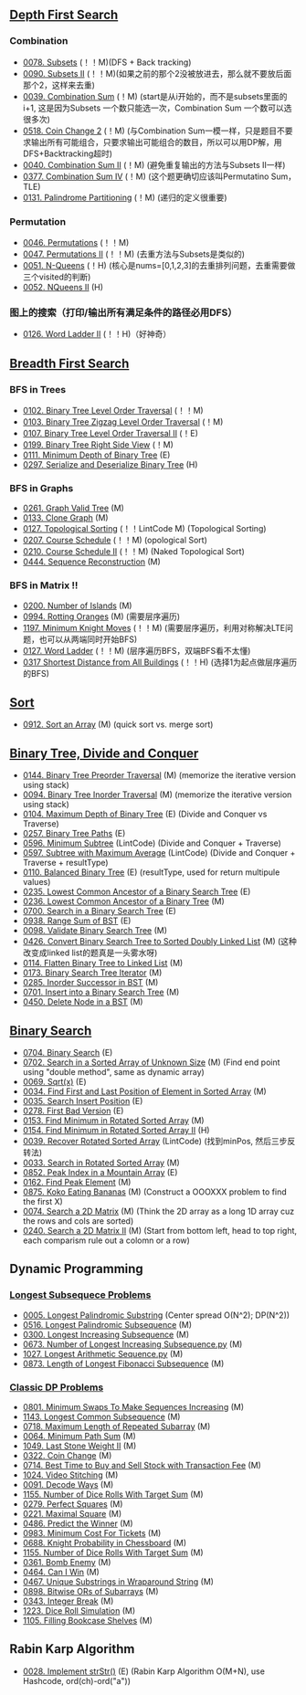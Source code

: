 ## [Depth First Search](/Depth-First-Search.py)
### Combination
- [0078. Subsets](Solutions/0078.Subsets.py) (！！M)(DFS + Back tracking)
- [0090. Subsets II](Solutions/0090.Subsets-II.py) (！！M)(如果之前的那个2没被放进去，那么就不要放后面那个2，这样来去重)
- [0039. Combination Sum](Solutions/0039.Combination-Sum.py) (！M) (start是从i开始的，而不是subsets里面的i+1, 这是因为Subsets 一个数只能选一次，Combination Sum 一个数可以选很多次)
- [0518. Coin Change 2](Solutions/0518.Coin-Change-2.py) (！M) (与Combination Sum一模一样，只是题目不要求输出所有可能组合，只要求输出可能组合的数目，所以可以用DP解，用DFS+Backtracking超时)
- [0040. Combination Sum II](Solutions/0040.Combination-Sum-II.py) (！M) (避免重复输出的方法与Subsets II一样)
- [0377. Combination Sum IV](Solutions/0377.Combination-Sum-IV.py) (！M) (这个题更确切应该叫Permutatino Sum，TLE)
- [0131. Palindrome Partitioning](Solutions/0131.Palindrome-Partitioning.py) (！M) (递归的定义很重要)

### Permutation
- [0046. Permutations](Solutions/0046.Permutations.py) (！！M)
- [0047. Permutations II](Solutions/0047.Permutations-II.py) (！！M) (去重方法与Subsets是类似的)
- [0051. N-Queens](Solutions/0051.N-Queens.py) (！H) (核心是nums=[0,1,2,3]的去重排列问题，去重需要做三个visited的判断)
- [0052. NQueens II](Solutions/0052.N-Queens-II.py) (H) 

### 图上的搜索（打印/输出所有满足条件的路径必用DFS）
- [0126. Word Ladder II](Solutions/0126.Word-Ladder-II.py) (！！H)（好神奇）



## [Breadth First Search](/Breadth-First-Search.py)
### BFS in Trees
- [0102. Binary Tree Level Order Traversal](Solutions/0102.Binary-Tree-Level-Order-Traversal.py) (！！M)
- [0103. Binary Tree Zigzag Level Order Traversal](Solutions/0103.Binary-Tree-Zigzag-Level-Order-Traversal.py) (！M)
- [0107. Binary Tree Level Order Traversal II](Solutions/0107.Binary-Tree-Level-Order-Traversal-II.py) (！E)
- [0199. Binary Tree Right Side View](Solutions/0199.Binary-Tree-Right-Side-View.py) (！M)
- [0111. Minimum Depth of Binary Tree](Solutions/0111.Minimum-Depth-of-Binary-Tree.py) (E)
- [0297. Serialize and Deserialize Binary Tree](Solutions/0297.Serialize-and-Deserialize-Binary-Tree.py) (H)

### BFS in Graphs
- [0261. Graph Valid Tree](Solutions/0261.Graph-Valid-Tree.py) (M)
- [0133. Clone Graph](Solutions/0133.Clone-Graph.py) (M)
- [0127. Topological Sorting](Solutions/0127.Topological-Sorting.py) (！！LintCode M) (Topological Sorting)
- [0207. Course Schedule](Solutions/0207.Course-Schedule.py) (！！M) (opological Sort)
- [0210. Course Schedule II](Solutions/0210.Course-Schedule-II.py) (！！M) (Naked Topological Sort)
- [0444. Sequence Reconstruction](Solutions/0444.Sequence-Reconstruction.py) (M)

### BFS in Matrix !!
- [0200. Number of Islands](Solutions/0200.Number-of-Islands.py) (M)
- [0994. Rotting Oranges](Solutions/0994.Rotting-Oranges.py) (M) (需要层序遍历)
- [1197. Minimum Knight Moves](Solutions/1197.Minimum-Knight-Moves.py) (！！M) (需要层序遍历，利用对称解决LTE问题，也可以从两端同时开始BFS)
- [0127. Word Ladder](Solutions/0127.Word-Ladder.py) (！！M) (层序遍历BFS，双端BFS看不太懂)
- [0317 Shortest Distance from All Buildings](Solutions/0317.Shortest-Distance-from-All-Buildings.py) (！！H) (选择1为起点做层序遍历的BFS)



## [Sort](/Sort.py) 
- [0912. Sort an Array](Solutions/0912.Sort-an-Array.py) (M) (quick sort vs. merge sort)



## [Binary Tree, Divide and Conquer](/Binary-Tree-Divide-and-Conquer.py) 
- [0144. Binary Tree Preorder Traversal](Solutions/0144.Binary-Tree-Preorder-Traversal.py) (M) (memorize the iterative version using stack)
- [0094. Binary Tree Inorder Traversal](Solutions/0094.Binary-Tree-Inorder-Traversal.py) (M) (memorize the iterative version using stack)
- [0104. Maximum Depth of Binary Tree](Solutions/0104.Maximum-Depth-of-Binary-Tree.py) (E) (Divide and Conquer vs Traverse)
- [0257. Binary Tree Paths](Solutions/0257.Binary-Tree-Paths.py) (E)
- [0596. Minimum Subtree](Solutions/0596.Minimum-Subtree.py) (LintCode) (Divide and Conquer + Traverse)
- [0597. Subtree with Maximum Average](Solutions/0597.Subtree-with-Maximum-Average.py) (LintCode) (Divide and Conquer + Traverse + resultType)
- [0110. Balanced Binary Tree](Solutions/0110.Balanced-Binary-Tree.py) (E) (resultType, used for return multipule values)
- [0235. Lowest Common Ancestor of a Binary Search Tree](Solutions/0235.Lowest-Common-Ancestor-of-a-Binary-Search-Tree.py) (E)
- [0236. Lowest Common Ancestor of a Binary Tree](Solutions/0236.Lowest-Common-Ancestor-of-a-Binary-Tree.py) (M)
- [0700. Search in a Binary Search Tree](Solutions/0700.Search-in-a-Binary-Search-Tree.py) (E)
- [0938. Range Sum of BST](Solutions/0938.Range-Sum-of-BST.py) (E)
- [0098. Validate Binary Search Tree](Solutions/0098.Validate-Binary-Search-Tree.py) (M)
- [0426. Convert Binary Search Tree to Sorted Doubly Linked List](Solutions/0426.Convert-Binary-Search-Tree-to-Sorted-Doubly-Linked-List.py) (M) (这种改变成linked list的题真是一头雾水呀)
- [0114. Flatten Binary Tree to Linked List](Solutions/0114.Flatten-Binary-Tree-to-Linked-List.py) (M)
- [0173. Binary Search Tree Iterator](Solutions/0173.Binary-Search-Tree-Iterator.py) (M)
- [0285. Inorder Successor in BST](Solutions/0285.Inorder-Successor-in-BST.py) (M)
- [0701. Insert into a Binary Search Tree](Solutions/0701.Insert-into-a-Binary-Search-Tree.py) (M)
- [0450. Delete Node in a BST](Solutions/0450.Delete-Node-in-a-BST.py) (M)




## [Binary Search](/Binary-Search.py)
- [0704. Binary Search](Solutions/0704.Binary-Search.py) (E)
- [0702. Search in a Sorted Array of Unknown Size](Solutions/0702.Search-in-a-Sorted-Array-of-Unknown-Size.py) (M) (Find end point using "double method", same as dynamic array)
- [0069. Sqrt(x)](Solutions/0069.Sqrt(x).py) (E)
- [0034. Find First and Last Position of Element in Sorted Array](Solutions/0034.Find-First-and-Last-Position-of-Element-in-Sorted-Array.py) (M)
- [0035. Search Insert Position](Solutions/0035.Search-Insert-Position.py) (E)
- [0278. First Bad Version](Solutions/0278.First-Bad-Version.py) (E)
- [0153. Find Minimum in Rotated Sorted Array](Solutions/0153.Find-Minimum-in-Rotated-Sorted-Array.py) (M)
- [0154. Find Minimum in Rotated Sorted Array II](Solutions/0154.Find-Minimum-in-Rotated-Sorted-Array-II.py) (H)
- [0039. Recover Rotated Sorted Array](Solutions/0039.Recover-Rotated-Sorted-Array.py) (LintCode) (找到minPos, 然后三步反转法)
- [0033. Search in Rotated Sorted Array](Solutions/0033.Search-in-Rotated-Sorted-Array.py) (M)
- [0852. Peak Index in a Mountain Array](Solutions/0852.Peak-Index-in-a-Mountain-Array.py) (E)
- [0162. Find Peak Element](Solutions/0162.Find-Peak-Element.py) (M)
- [0875. Koko Eating Bananas](Solutions/0875.Koko-Eating-Bananas.py) (M) (Construct a OOOXXX problem to find the first X)
- [0074. Search a 2D Matrix](Solutions/0074.Search-a-2D-Matrix.py) (M) (Think the 2D array as a long 1D array cuz the rows and cols are sorted)
- [0240. Search a 2D Matrix II](Solutions/0240.Search-a-2D-Matrix-II.py) (M) (Start from bottom left, head to top right, each comparism rule out a colomn or a row)



## Dynamic Programming
### [Longest Subsequece Problems](/Longest-Subsequece-Problem.py)
- [0005. Longest Palindromic Substring](Solutions/0005.LongestPalindromicSubstring.py) (Center spread O(N^2); DP(N^2))
- [0516. Longest Palindromic Subsequence](Solutions/0516.LongestPalindromicSubsequence.py) (M)
- [0300. Longest Increasing Subsequence](Solutions/0300.LongestIncreasingSubsequence.py) (M)
- [0673. Number of Longest Increasing Subsequence.py](Solutions/0673.NumberofLongestIncreasingSubsequence.py) (M)
- [1027. Longest Arithmetic Sequence.py](Solutions/1027.LongestArithmeticSequence.py) (M)
- [0873. Length of Longest Fibonacci Subsequence](Solutions/0873.LengthofLongestFibonacciSubsequence.py) (M)  
### [Classic DP Problems](https://juejin.im/post/5d556b7ef265da03aa2568d5)
- [0801. Minimum Swaps To Make Sequences Increasing](Solutions/0801.Minimum-Swaps-To-Make-Sequences-Increasing.py) (M)
- [1143. Longest Common Subsequence](Solutions/1143.Longest-Common-Subsequence.py) (M)
- [0718. Maximum Length of Repeated Subarray](Solutions/0718.Maximum-Length-of-Repeated-Subarray.py) (M)
- [0064. Minimum Path Sum](Solutions/0064.Minimum-Path-Sum.py) (M)
- [1049. Last Stone Weight II](Solutions/1049.Last-Stone-Weight-II.py) (M)
- [0322. Coin Change](Solutions/0322.Coin-Change.py) (M)
- [0714. Best Time to Buy and Sell Stock with Transaction Fee](Solutions/0714.Best-Time-to-Buy-and-Sell-Stock-with-Transaction-Fee.py) (M)
- [1024. Video Stitching](Solutions/1024.Video-Stitching.py) (M)
- [0091. Decode Ways](Solutions/0091.Decode-Ways.py) (M)
- [1155. Number of Dice Rolls With Target Sum](Solutions/1155.Number-of-Dice-Rolls-With-Target-Sum.py) (M)
- [0279. Perfect Squares](Solutions/0279.Perfect-Squares.py) (M)
- [0221. Maximal Square](Solutions/0221.Maximal-Square.py) (M)
- [0486. Predict the Winner](Solutions/0486.Predict-the-Winner.py) (M)
- [0983. Minimum Cost For Tickets](Solutions/0983.Minimum-Cost-For-Tickets.py) (M)
- [0688. Knight Probability in Chessboard](Solutions/0688.Knight-Probability-in-Chessboard.py) (M)
- [1155. Number of Dice Rolls With Target Sum](Solutions/1155.Number-of-Dice-Rolls-With-Target-Sum.py) (M)
- [0361. Bomb Enemy](Solutions/0361.Bomb-Enemy.py) (M)
- [0464. Can I Win](Solutions/0464.Can-I-Win.py) (M)
- [0467. Unique Substrings in Wraparound String](Solutions/0467.Unique-Substrings-in-Wraparound-String.py) (M)
- [0898. Bitwise ORs of Subarrays](Solutions/0898.Bitwise-ORs-of-Subarrays.py) (M)
- [0343. Integer Break](Solutions/0343.Integer-Break.py) (M)
- [1223. Dice Roll Simulation](Solutions/1223.Dice-Roll-Simulation.py) (M)
- [1105. Filling Bookcase Shelves](Solutions/1105.Filling-Bookcase-Shelves.py) (M)


## Rabin Karp Algorithm
- [0028. Implement strStr()](Solutions/0028.Implement-strStr().py) (E) (Rabin Karp Algorithm O(M+N), use Hashcode, ord(ch)-ord("a"))

